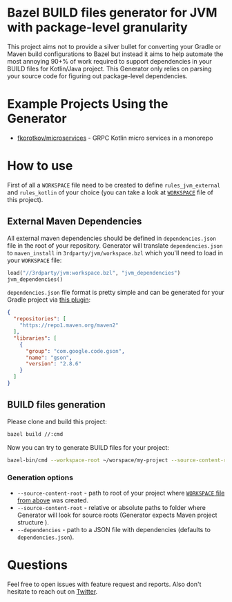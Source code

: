 # Bazel BUILD files generator for JVM with package-level granularity

This project aims not to provide a silver bullet for converting your Gradle or Maven build configurations to Bazel but
instead it aims to help automate the most annoying 90+% of work required to support dependencies in your BUILD files 
for Kotlin/Java project. This Generator only relies on parsing your source code for figuring out package-level dependencies.

# Example Projects Using the Generator

* [fkorotkov/microservices](https://github.com/fkorotkov/microservices) - GRPC Kotlin micro services in a monorepo

# How to use

First of all a `WORKSPACE` file need to be created to define `rules_jvm_external` and `rules_kotlin` of your choice
(you can take a look at [`WORKSPACE`](https://github.com/cirruslabs/bazel-project-generator/blob/master/WORKSPACE)
file of this project).

## External Maven Dependencies

All external maven dependencies should be defined in `dependencies.json` file in the root of your repository.
Generator will translate `dependencies.json` to `maven_install` in `3rdparty/jvm/workspace.bzl` which you'll need
to load in your `WORKSPACE` file:

```python
load("//3rdparty/jvm:workspace.bzl", "jvm_dependencies")
jvm_dependencies()
```

`dependencies.json` file format is pretty simple and can be generated for your Gradle project via [this plugin](https://github.com/fkorotkov/gradle-libraries-plugin):

```json
{
  "repositories": [
    "https://repo1.maven.org/maven2"
  ],
  "libraries": [
    {
      "group": "com.google.code.gson",
      "name": "gson",
      "version": "2.8.6"
    }
  ]
}
```

## BUILD files generation

Please clone and build this project:

```bash
bazel build //:cmd 
```

Now you can try to generate BUILD files for your project:

```bash
bazel-bin/cmd --workspace-root ~/worspace/my-project --source-content-root module1/src --source-content-root module2/src
```

### Generation options

* `--source-content-root` - path to root of your project where [`WORKSPACE` file from above](#how-to-use) was created.
* `--source-content-root` - relative or absolute paths to folder where Generator will look for source roots (Generator expects Maven project structure ).
* `--dependencies` - path to a JSON file with dependencies (defaults to `dependencies.json`). 

# Questions

Feel free to open issues with feature request and reports. Also don't hesitate to reach out on [Twitter](https://twitter.com/fedor).
